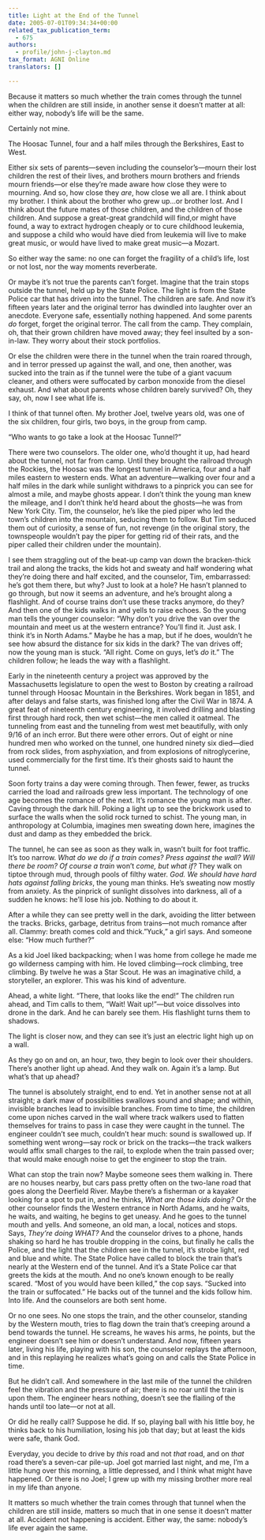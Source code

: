 ```yaml
---
title: Light at the End of the Tunnel
date: 2005-07-01T09:34:34+00:00
related_tax_publication_term:
  - 675
authors:
  - profile/john-j-clayton.md
tax_format: AGNI Online
translators: []

---
```

Because it matters so much whether the train comes through the tunnel when the children are still inside, in another sense it doesn’t matter at all: either way, nobody’s life will be the same.

Certainly not mine.

The Hoosac Tunnel, four and a half miles through the Berkshires, East to West.

Either six sets of parents—seven including the counselor’s—mourn their lost children the rest of their lives, and brothers mourn brothers and friends mourn friends—or else they’re made aware how close they were to mourning. And so, how close they _are_, how close we all are. I think about my brother. I think about the brother who grew up...or brother lost. And I think about the future mates of those children, and the children of those children. And suppose a great-great grandchild will find,or might have found, a way to extract hydrogen cheaply or to cure childhood leukemia, and suppose a child who would have died from leukemia will live to make great music, or would have lived to make great music—a Mozart.

So either way the same: no one can forget the fragility of a child’s life, lost or not lost, nor the way moments reverberate.

Or maybe it’s not true the parents can’t forget. Imagine that the train stops outside the tunnel, held up by the State Police. The light is from the State Police car that has driven into the tunnel. The children are safe. And now it’s fifteen years later and the original terror has dwindled into laughter over an anecdote. Everyone safe, essentially nothing happened. And some parents _do_ forget, forget the original terror. The call from the camp. They complain, oh, that their grown children have moved away; they feel insulted by a son-in-law. They worry about their stock portfolios.

Or else the children were there in the tunnel when the train roared through, and in terror pressed up against the wall, and one, then another, was sucked into the train as if the tunnel were the tube of a giant vacuum cleaner, and others were suffocated by carbon monoxide from the diesel exhaust. And what about parents whose children barely survived? Oh, they say, oh, now I see what life is.

I think of that tunnel often. My brother Joel, twelve years old, was one of the six children, four girls, two boys, in the group from camp.

“Who wants to go take a look at the Hoosac Tunnel?”

There were two counselors. The older one, who’d thought it up, had heard about the tunnel, not far from camp. Until they brought the railroad through the Rockies, the Hoosac was the longest tunnel in America, four and a half miles eastern to western ends. What an adventure—walking over four and a half miles in the dark while sunlight withdraws to a pinprick you can see for almost a mile, and maybe ghosts appear. I don’t think the young man knew the mileage, and I don’t think he’d heard about the ghosts—he was from New York City. Tim, the counselor, he’s like the pied piper who led the town’s children into the mountain, seducing them to follow. But Tim seduced them out of curiosity, a sense of fun, not revenge (in the original story, the townspeople wouldn’t pay the piper for getting rid of their rats, and the piper called their children under the mountain).

I see them straggling out of the beat-up camp van down the bracken-thick trail and along the tracks, the kids hot and sweaty and half wondering what they’re doing there and half excited, and the counselor, Tim, embarrassed: he’s got them there, but why? Just to look at a hole? He hasn’t planned to go through, but now it seems an adventure, and he’s brought along a flashlight. And of course trains don’t use these tracks anymore, do they? And then one of the kids walks in and yells to raise echoes. So the young man tells the younger counselor: “Why don’t you drive the van over the mountain and meet us at the western entrance? You’ll find it. Just ask. I think it’s in North Adams.” Maybe he has a map, but if he does, wouldn’t he see how absurd the distance for six kids in the dark? The van drives off; now the young man is stuck. “All right. Come on guys, let’s _do_ it.” The children follow; he leads the way with a flashlight.

Early in the nineteenth century a project was approved by the Massachusetts legislature to open the west to Boston by creating a railroad tunnel through Hoosac Mountain in the Berkshires. Work began in 1851, and after delays and false starts, was finished long after the Civil War in 1874. A great feat of nineteenth century engineering, it involved drilling and blasting first through hard rock, then wet schist—the men called it oatmeal. The tunneling from east and the tunneling from west met beautifully, with only 9/16 of an inch error. But there were other errors. Out of eight or nine hundred men who worked on the tunnel, one hundred ninety six died—died from rock slides, from asphyxiation, and from explosions of nitroglycerine, used commercially for the first time. It’s their ghosts said to haunt the tunnel.

Soon forty trains a day were coming through. Then fewer, fewer, as trucks carried the load and railroads grew less important. The technology of one age becomes the romance of the next. It’s romance the young man is after. Caving through the dark hill. Poking a light up to see the brickwork used to surface the walls when the solid rock turned to schist. The young man, in anthropology at Columbia, imagines men sweating down here, imagines the dust and damp as they embedded the brick.

The tunnel, he can see as soon as they walk in, wasn’t built for foot traffic. It’s too narrow. _What do we do if a train comes? Press against the wall? Will there be room? Of course a train_ won’t _come, but what if?_ They walk on tiptoe through mud, through pools of filthy water. _God. We should have hard hats against falling bricks_, the young man thinks. He’s sweating now mostly from anxiety. As the pinprick of sunlight dissolves into darkness, all of a sudden he knows: he’ll lose his job. Nothing to do about it.

After a while they can see pretty well in the dark, avoiding the litter between the tracks. Bricks, garbage, detritus from trains—not much romance after all. Clammy: breath comes cold and thick.”Yuck,” a girl says. And someone else: “How much further?”

As a kid Joel liked backpacking; when I was home from college he made me go wilderness camping with him. He loved climbing—rock climbing, tree climbing. By twelve he was a Star Scout. He was an imaginative child, a storyteller, an explorer. This was his kind of adventure.

Ahead, a white light. “There, that looks like the end!” The children run ahead, and Tim calls to them, “Wait! Wait up!”—but voice dissolves into drone in the dark. And he can barely see them. His flashlight turns them to shadows.

The light is closer now, and they can see it’s just an electric light high up on a wall.

As they go on and on, an hour, two, they begin to look over their shoulders. There’s another light up ahead. And they walk on. Again it’s a lamp. But what’s that up ahead?

The tunnel is absolutely straight, end to end. Yet in another sense not at all straight; a dark maw of possibilities swallows sound and shape; and within, invisible branches lead to invisible branches. From time to time, the children come upon niches carved in the wall where track walkers used to flatten themselves for trains to pass in case they were caught in the tunnel. The engineer couldn’t see much, couldn’t hear much: sound is swallowed up. If something went wrong—say rock or brick on the tracks—the track walkers would affix small charges to the rail, to explode when the train passed over; that would make enough noise to get the engineer to stop the train.

What can stop the train now? Maybe someone sees them walking in. There are no houses nearby, but cars pass pretty often on the two-lane road that goes along the Deerfield River. Maybe there’s a fisherman or a kayaker looking for a spot to put in, and he thinks, _What are those kids doing?_ Or the other counselor finds the Western entrance in North Adams, and he waits, he waits, and waiting, he begins to get uneasy. And he goes to the tunnel mouth and yells. And someone, an old man, a local, notices and stops. Says, _They’re doing WHAT?_ And the counselor drives to a phone, hands shaking so hard he has trouble dropping in the coins, but finally he calls the Police, and the light that the children see in the tunnel, it’s strobe light, red and blue and white. The State Police have called to block the train that’s nearly at the Western end of the tunnel. And it’s a State Police car that greets the kids at the mouth. And no one’s known enough to be really scared. “Most of you would have been killed,” the cop says. “Sucked into the train or suffocated.” He backs out of the tunnel and the kids follow him. Into life. And the counselors are both sent home.

Or no one sees. No one stops the train, and the other counselor, standing by the Western mouth, tries to flag down the train that’s creeping around a bend towards the tunnel. He screams, he waves his arms, he points, but the engineer doesn’t see him or doesn’t understand. And now, fifteen years later, living his life, playing with his son, the counselor replays the afternoon, and in this replaying he realizes what’s going on and calls the State Police in time.

But he didn’t call. And somewhere in the last mile of the tunnel the children feel the vibration and the pressure of air; there is no roar until the train is upon them. The engineer hears nothing, doesn’t see the flailing of the hands until too late—or not at all.

Or did he really call? Suppose he did. If so, playing ball with his little boy, he thinks back to his humiliation, losing his job that day; but at least the kids were safe, thank God.

Everyday, you decide to drive by _this_ road and not _that_ road, and on _that_ road there’s a seven-car pile-up. Joel got married last night, and me, I’m a little hung over this morning, a little depressed, and I think what might have happened. Or there is no Joel; I grew up with my missing brother more real in my life than anyone.

It matters so much whether the train comes through that tunnel when the children are still inside, matters so much that in one sense it doesn’t matter at all. Accident not happening is accident. Either way, the same: nobody’s life ever again the same.